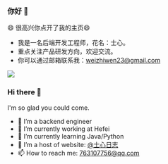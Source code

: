 ### 你好 👋

😄 很高兴你点开了我的主页😄

- 我是一名后端开发工程师，花名：士心。
- 重点关注产品研发方向，欢迎交流。
- 你可以通过邮箱联系我：weizhiwen23@gmail.com

![](https://github-readme-stats.vercel.app/api?username=weizhiwen&theme=nord&count_private=true&show_icons=true&hide=contribs,prs)


### Hi there 👋

I'm so glad you could come.

- 🔭 I’m a backend engineer
- 🔭 I’m currently working at Hefei
- 🌱 I’m currently learning Java/Python
- 👯 I’m a host of website: [@士心日志](https://shixinlog.cn/)
- 📫 How to reach me: 763107756@qq.com

